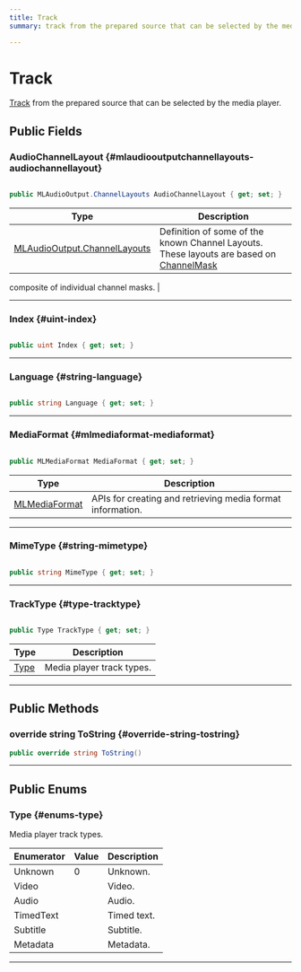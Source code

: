 ```yaml
---
title: Track
summary: track from the prepared source that can be selected by the media player. 

---
```


# Track




[Track](/versioned_docs/version-22-Feb-2023/unity-api/api/UnityEngine.XR.MagicLeap/MLMedia/Player/Track/UnityEngine.XR.MagicLeap.MLMedia.Player.Track.md) from the prepared source that can be selected by the media player.   





## Public Fields

### AudioChannelLayout {#mlaudiooutputchannellayouts-audiochannellayout}

```csharp

public MLAudioOutput.ChannelLayouts AudioChannelLayout { get; set; }

```

| Type | Description  | 
|--|--|
| [MLAudioOutput.ChannelLayouts](/versioned_docs/version-22-Feb-2023/unity-api/api/UnityEngine.XR.MagicLeap/MLAudioOutput/UnityEngine.XR.MagicLeap.MLAudioOutput.md#enums-channellayouts) | Definition of some of the known Channel Layouts. These layouts are based on [ChannelMask](/versioned_docs/version-22-Feb-2023/unity-api/api/UnityEngine.XR.MagicLeap/MLAudioOutput/UnityEngine.XR.MagicLeap.MLAudioOutput.md#enums-channelmask)


composite of individual channel masks.  |





-----------

### Index {#uint-index}

```csharp

public uint Index { get; set; }

```






-----------

### Language {#string-language}

```csharp

public string Language { get; set; }

```






-----------

### MediaFormat {#mlmediaformat-mediaformat}

```csharp

public MLMediaFormat MediaFormat { get; set; }

```

| Type | Description  | 
|--|--|
| [MLMediaFormat](/versioned_docs/version-22-Feb-2023/unity-api/api/UnityEngine.XR.MagicLeap/MLMediaFormat/UnityEngine.XR.MagicLeap.MLMediaFormat.md) | APIs for creating and retrieving media format information.  |





-----------

### MimeType {#string-mimetype}

```csharp

public string MimeType { get; set; }

```






-----------

### TrackType {#type-tracktype}

```csharp

public Type TrackType { get; set; }

```

| Type | Description  | 
|--|--|
| [Type](/versioned_docs/version-22-Feb-2023/unity-api/api/UnityEngine.XR.MagicLeap/MLMedia/Player/Track/UnityEngine.XR.MagicLeap.MLMedia.Player.Track.md#enums-type) | Media player track types.  |





-----------

## Public Methods

### override string ToString {#override-string-tostring}

```csharp
public override string ToString()
```






-----------

## Public Enums

### Type {#enums-type}

Media player track types. 

| Enumerator | Value | Description |
| ---------- | ----- | ----------- |
| Unknown | 0| Unknown.   |
| Video | | Video.   |
| Audio | | Audio.   |
| TimedText | | Timed text.   |
| Subtitle | | Subtitle.   |
| Metadata | | Metadata.   |








-----------


